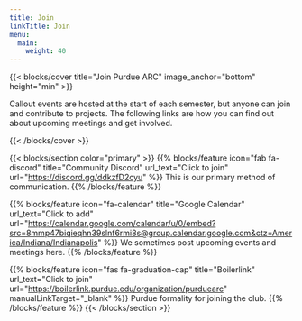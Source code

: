 ```yaml
---
title: Join
linkTitle: Join
menu:
  main:
    weight: 40
---
```


{{< blocks/cover title="Join Purdue ARC" image_anchor="bottom" height="min" >}}

<p class="lead mt-5">
    Callout events are hosted at the start of each semester, but anyone can join and contribute to projects. The following links are how you can find out about upcoming meetings and get involved.
</p>

{{< /blocks/cover >}}

{{< blocks/section color="primary" >}}
{{% blocks/feature icon="fab fa-discord" title="Community Discord" url_text="Click to join" url="https://discord.gg/ddkzfD2cyu" %}}
This is our primary method of communication.
{{% /blocks/feature %}}


{{% blocks/feature icon="fa-calendar" title="Google Calendar" url_text="Click to add" url="https://calendar.google.com/calendar/u/0/embed?src=8mmp47biqieqhn39slnf6rmi8s@group.calendar.google.com&ctz=America/Indiana/Indianapolis" %}}
We sometimes post upcoming events and meetings here.
{{% /blocks/feature %}}


{{% blocks/feature icon="fas fa-graduation-cap" title="Boilerlink" url_text="Click to join" url="https://boilerlink.purdue.edu/organization/purduearc" manualLinkTarget="_blank" %}}
Purdue formality for joining the club.
{{% /blocks/feature %}}
{{< /blocks/section >}}